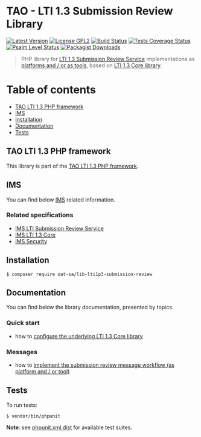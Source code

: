 # TAO - LTI 1.3 Submission Review Library

[![Latest Version](https://img.shields.io/github/tag/oat-sa/lib-lti1p3-submission-review.svg?style=flat&label=release)](https://github.com/oat-sa/lib-lti1p3-submission-review/tags)
[![License GPL2](http://img.shields.io/badge/licence-GPL%202.0-blue.svg)](http://www.gnu.org/licenses/gpl-2.0.html)
[![Build Status](https://github.com/oat-sa/lib-lti1p3-submission-review/actions/workflows/build.yaml/badge.svg?branch=main)](https://github.com/oat-sa/lib-lti1p3-submission-review/actions)
[![Tests Coverage Status](https://coveralls.io/repos/github/oat-sa/lib-lti1p3-submission-review/badge.svg?branch=main)](https://coveralls.io/github/oat-sa/lib-lti1p3-submission-review?branch=main)
[![Psalm Level Status](https://shepherd.dev/github/oat-sa/lib-lti1p3-submission-review/level.svg)](https://shepherd.dev/github/oat-sa/lib-lti1p3-submission-review)
[![Packagist Downloads](http://img.shields.io/packagist/dt/oat-sa/lib-lti1p3-submission-review.svg)](https://packagist.org/packages/oat-sa/lib-lti1p3-submission-review)

> PHP library for [LTI 1.3 Submission Review Service](https://www.imsglobal.org/spec/lti-sr/v1p0) implementations as [platforms and / or as tools](http://www.imsglobal.org/spec/lti/v1p3/#platforms-and-tools), based on [LTI 1.3 Core library](https://github.com/oat-sa/lib-lti1p3-core).

# Table of contents

- [TAO LTI 1.3 PHP framework](#tao-lti-13-php-framework)
- [IMS](#ims)
- [Installation](#installation)
- [Documentation](#documentation)
- [Tests](#tests)

## TAO LTI 1.3 PHP framework

This library is part of the [TAO LTI 1.3 PHP framework](https://oat-sa.github.io/doc-lti1p3/).

## IMS

You can find below [IMS](https://www.imsglobal.org/) related information.

### Related specifications

- [IMS LTI Submission Review Service](https://www.imsglobal.org/spec/lti-sr/v1p0)
- [IMS LTI 1.3 Core](http://www.imsglobal.org/spec/lti/v1p3)
- [IMS Security](https://www.imsglobal.org/spec/security/v1p0)

## Installation

```console
$ composer require oat-sa/lib-lti1p3-submission-review
```

## Documentation

You can find below the library documentation, presented by topics.

### Quick start

- how to [configure the underlying LTI 1.3 Core library](../lib-lti1p3-core/doc/quickstart/configuration.md)

### Messages

- how to [implement the submission review message workflow (as platform and / or tool)](doc/message/submission-review-workflow.md)

## Tests

To run tests:

```console
$ vendor/bin/phpunit
```
**Note**: see [phpunit.xml.dist](https://github.com/oat-sa/lib-lti1p3-submission-review/blob/main/phpunit.xml.dist) for available test suites.
